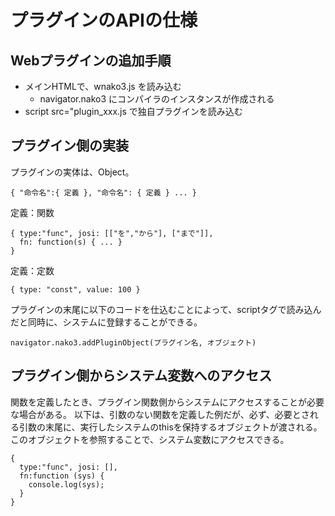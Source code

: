 # プラグインのAPIの仕様

## Webプラグインの追加手順

- メインHTMLで、wnako3.js を読み込む
  - navigator.nako3 にコンパイラのインスタンスが作成される
- script src="plugin_xxx.js で独自プラグインを読み込む

## プラグイン側の実装

プラグインの実体は、Object。

```
{ "命令名":{ 定義 }, "命令名": { 定義 } ... }
```

定義：関数

```
{ type:"func", josi: [["を","から"], ["まで"]],
  fn: function(s) { ... }
}
```

定義：定数

```
{ type: "const", value: 100 }
```

プラグインの末尾に以下のコードを仕込むことによって、scriptタグで読み込んだと同時に、システムに登録することができる。

```
navigator.nako3.addPluginObject(プラグイン名, オブジェクト)
```

## プラグイン側からシステム変数へのアクセス

関数を定義したとき、プラグイン関数側からシステムにアクセスすることが必要な場合がある。
以下は、引数のない関数を定義した例だが、必ず、必要とされる引数の末尾に、実行したシステムのthisを保持するオブジェクトが渡される。
このオブジェクトを参照することで、システム変数にアクセスできる。

```
{
  type:"func", josi: [],
  fn:function (sys) {
    console.log(sys);
  }
}
```


